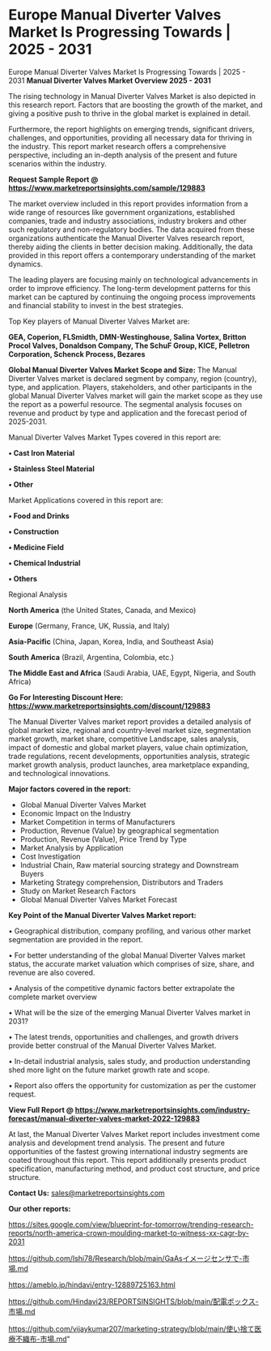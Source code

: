 # Europe Manual Diverter Valves Market Is Progressing Towards | 2025 - 2031
Europe Manual Diverter Valves Market Is Progressing Towards | 2025 - 2031
<Strong> Manual Diverter Valves Market Overview 2025 - 2031</strong>

The rising technology in Manual Diverter Valves Market is also depicted in this research report. Factors that are boosting the growth of the market, and giving a positive push to thrive in the global market is explained in detail.

Furthermore, the report highlights on emerging trends, significant drivers, challenges, and opportunities, providing all necessary data for thriving in the industry. This report market research offers a comprehensive perspective, including an in-depth analysis of the present and future scenarios within the industry.

<strong>Request Sample Report @ <a href=https://www.marketreportsinsights.com/sample/129883>https://www.marketreportsinsights.com/sample/129883</a></strong>

The market overview included in this report provides information from a wide range of resources like government organizations, established companies, trade and industry associations, industry brokers and other such regulatory and non-regulatory bodies. The data acquired from these organizations authenticate the Manual Diverter Valves research report, thereby aiding the clients in better decision making. Additionally, the data provided in this report offers a contemporary understanding of the market dynamics.

The leading players are focusing mainly on technological advancements in order to improve efficiency. The long-term development patterns for this market can be captured by continuing the ongoing process improvements and financial stability to invest in the best strategies.

Top Key players of Manual Diverter Valves Market are:

<strong>GEA, Coperion, FLSmidth, DMN-Westinghouse, Salina Vortex, Britton Procol Valves, Donaldson Company, The SchuF Group, KICE, Pelletron Corporation, Schenck Process, Bezares</strong>

<strong><b>Global Manual Diverter Valves Market Scope and Size:</b></strong>
The Manual Diverter Valves market is declared segment by company, region (country), type, and application. Players, stakeholders, and other participants in the global Manual Diverter Valves market will gain the market scope as they use the report as a powerful resource. The segmental analysis focuses on revenue and product by type and application and the forecast period of 2025-2031.

Manual Diverter Valves Market Types covered in this report are:

<strong>• Cast Iron Material

• Stainless Steel Material

• Other</strong>

Market Applications covered in this report are:

<strong>• Food and Drinks

• Construction

• Medicine Field

• Chemical Industrial

• Others</strong> 

Regional Analysis

<strong>North America</strong> (the United States, Canada, and Mexico)

<strong>Europe</strong> (Germany, France, UK, Russia, and Italy)

<strong>Asia-Pacific</strong> (China, Japan, Korea, India, and Southeast Asia)

<strong>South America</strong> (Brazil, Argentina, Colombia, etc.)

<strong>The Middle East and Africa</strong> (Saudi Arabia, UAE, Egypt, Nigeria, and South Africa)

<strong>Go For Interesting Discount Here: <a href=https://www.marketreportsinsights.com/discount/129883>https://www.marketreportsinsights.com/discount/129883</a></strong>

The Manual Diverter Valves market report provides a detailed analysis of global market size, regional and country-level market size, segmentation market growth, market share, competitive Landscape, sales analysis, impact of domestic and global market players, value chain optimization, trade regulations, recent developments, opportunities analysis, strategic market growth analysis, product launches, area marketplace expanding, and technological innovations.

<strong><b>Major factors covered in the report:</b></strong>
<ul>
  <li>Global Manual Diverter Valves Market </li>
  <li>Economic Impact on the Industry</li>
  <li>Market Competition in terms of Manufacturers</li>
  <li>Production, Revenue (Value) by geographical segmentation</li>
  <li>Production, Revenue (Value), Price Trend by Type</li>
  <li>Market Analysis by Application</li>
  <li>Cost Investigation</li>
  <li>Industrial Chain, Raw material sourcing strategy and Downstream Buyers</li>
  <li>Marketing Strategy comprehension, Distributors and Traders</li>
  <li>Study on Market Research Factors</li>
  <li>Global Manual Diverter Valves Market Forecast</li>
</ul>

<strong><b>Key Point of the Manual Diverter Valves Market report:</b></strong>

• Geographical distribution, company profiling, and various other market segmentation are provided in the report.

• For better understanding of the global Manual Diverter Valves market status, the accurate market valuation which comprises of size, share, and revenue are also covered.

• Analysis of the competitive dynamic factors better extrapolate the complete market overview

• What will be the size of the emerging Manual Diverter Valves market in 2031?

• The latest trends, opportunities and challenges, and growth drivers provide better construal of the Manual Diverter Valves Market.

• In-detail industrial analysis, sales study, and production understanding shed more light on the future market growth rate and scope.

• Report also offers the opportunity for customization as per the customer request.

<strong><b>View Full Report @ <a href=https://www.marketreportsinsights.com/industry-forecast/manual-diverter-valves-market-2022-129883>https://www.marketreportsinsights.com/industry-forecast/manual-diverter-valves-market-2022-129883</a></b></strong>


At last, the Manual Diverter Valves Market report includes investment come analysis and development trend analysis. The present and future opportunities of the fastest growing international industry segments are coated throughout this report. This report additionally presents product specification, manufacturing method, and product cost structure, and price structure.

<strong>Contact Us:</strong>
sales@marketreportsinsights.com

<strong>Our other reports:</strong>

<a href=https://sites.google.com/view/blueprint-for-tomorrow/trending-research-reports/north-america-crown-moulding-market-to-witness-xx-cagr-by-2031>https://sites.google.com/view/blueprint-for-tomorrow/trending-research-reports/north-america-crown-moulding-market-to-witness-xx-cagr-by-2031</a>

<a href=https://github.com/Ishi78/Research/blob/main/GaAsイメージセンサで-市場.md>https://github.com/Ishi78/Research/blob/main/GaAsイメージセンサで-市場.md</a>

<a href=https://ameblo.jp/hindavi/entry-12889725163.html>https://ameblo.jp/hindavi/entry-12889725163.html</a>

<a href=https://github.com/Hindavi23/REPORTSINSIGHTS/blob/main/配電ボックス-市場.md>https://github.com/Hindavi23/REPORTSINSIGHTS/blob/main/配電ボックス-市場.md</a>

<a href=https://github.com/vijaykumar207/marketing-strategy/blob/main/使い捨て医療不織布-市場.md>https://github.com/vijaykumar207/marketing-strategy/blob/main/使い捨て医療不織布-市場.md</a>"
